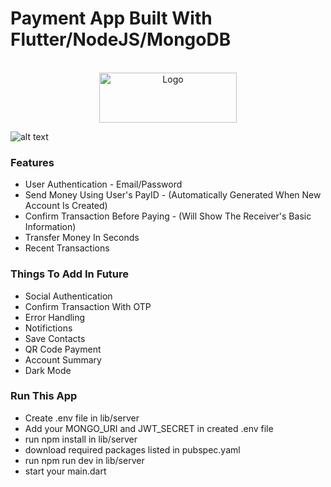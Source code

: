# Payment App Built With Flutter/NodeJS/MongoDB

<!-- PROJECT LOGO -->
<br />
<div align="center">
  <a href="https://github.com/othneildrew/Best-README-Template">
    <img src="https://res.cloudinary.com/nitishk72/image/upload/v1586796259/nstack_in/courses/flutter/flutter-banner.png" alt="Logo" width="220" height="80">
  </a>

  

  <p align="center">
   
  </p>
</div>

![alt text](https://i.postimg.cc/SKFVXBg5/Banking-App-Thumbnail.jpg)


### Features

* User Authentication - Email/Password
* Send Money Using User's PayID - (Automatically Generated When New Account Is Created)
* Confirm Transaction Before Paying - (Will Show The Receiver's Basic Information)
* Transfer Money In Seconds
* Recent Transactions


### Things To Add In Future

* Social Authentication
* Confirm Transaction With OTP
* Error Handling
* Notifictions
* Save Contacts
* QR Code Payment
* Account Summary
* Dark Mode



### Run This App

* Create .env file in lib/server
* Add your MONGO_URI and JWT_SECRET in created .env file
* run npm install in lib/server
* download required packages listed in pubspec.yaml
* run npm run dev in lib/server
* start your main.dart
